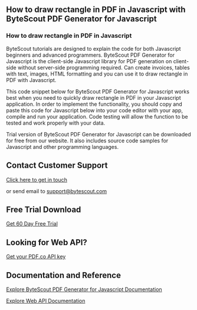 ## How to draw rectangle in PDF in Javascript with ByteScout PDF Generator for Javascript

### How to draw rectangle in PDF in Javascript

ByteScout tutorials are designed to explain the code for both Javascript beginners and advanced programmers. ByteScout PDF Generator for Javascript is the client-side Javascript library for PDF generation on client-side without server-side programming required. Can create invoices, tables with text, images, HTML formatting and you can use it to draw rectangle in PDF with Javascript.

This code snippet below for ByteScout PDF Generator for Javascript works best when you need to quickly draw rectangle in PDF in your Javascript application. In order to implement the functionality, you should copy and paste this code for Javascript below into your code editor with your app, compile and run your application. Code testing will allow the function to be tested and work properly with your data.

Trial version of ByteScout PDF Generator for Javascript can be downloaded for free from our website. It also includes source code samples for Javascript and other programming languages.

## Contact Customer Support

[Click here to get in touch](https://bytescout.zendesk.com/hc/en-us/requests/new?subject=ByteScout%20PDF%20Generator%20for%20Javascript%20Question)

or send email to [support@bytescout.com](mailto:support@bytescout.com?subject=ByteScout%20PDF%20Generator%20for%20Javascript%20Question) 

## Free Trial Download

[Get 60 Day Free Trial](https://bytescout.com/download/web-installer?utm_source=github-readme)

## Looking for Web API? 

[Get your PDF.co API key](https://pdf.co/documentation/api?utm_source=github-readme)

## Documentation and Reference

[Explore ByteScout PDF Generator for Javascript Documentation](https://bytescout.com/documentation/index.html?utm_source=github-readme)

[Explore Web API Documentation](https://pdf.co/documentation/api?utm_source=github-readme)